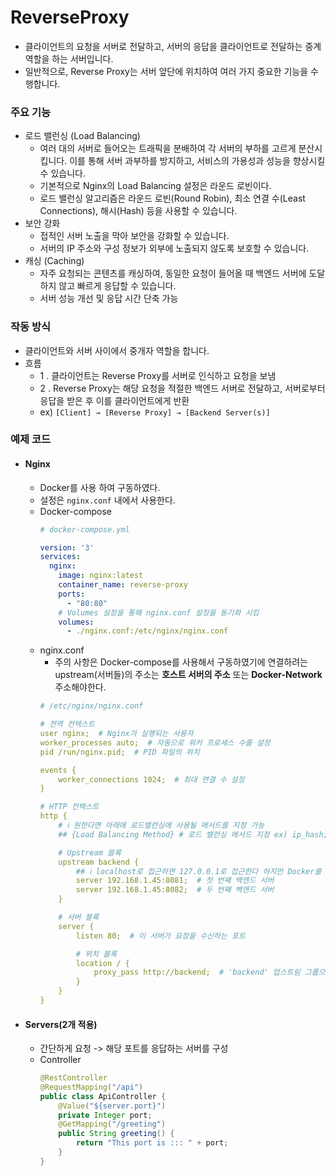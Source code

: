 # ReverseProxy
- 클라이언트의 요청을 서버로 전달하고, 서버의 응답을 클라이언트로 전달하는 중계 역할을 하는 서버입니다.
- 일반적으로, Reverse Proxy는 서버 앞단에 위치하여 여러 가지 중요한 기능을 수행합니다.


### 주요 기능
  - 로드 밸런싱 (Load Balancing)
    -   여러 대의 서버로 들어오는 트래픽을 분배하여 각 서버의 부하를 고르게 분산시킵니다. 이를 통해 서버 과부하를 방지하고, 서비스의 가용성과 성능을 향상시킬 수 있습니다.
      - 기본적으로 Nginx의 Load Balancing 설정은 라운드 로빈이다.
    - 로드 밸런싱 알고리즘은 라운드 로빈(Round Robin), 최소 연결 수(Least Connections), 해시(Hash) 등을 사용할 수 있습니다.
  - 보안 강화
    -  접적인 서버 노출을 막아 보안을 강화할 수 있습니다.
      -  서버의 IP 주소와 구성 정보가 외부에 노출되지 않도록 보호할 수 있습니다.
  - 캐싱 (Caching)
    -  자주 요청되는 콘텐츠를 캐싱하여, 동일한 요청이 들어올 때 백엔드 서버에 도달하지 않고 빠르게 응답할 수 있습니다.
      - 서버 성능 개선 및 응답 시간 단축 가능

### 작동 방식
- 클라이언트와 서버 사이에서 중개자 역할을 합니다.
- 흐름
  - 1 . 클라이언트는 Reverse Proxy를 서버로 인식하고 요청을 보냄
  - 2 . Reverse Proxy는 해당 요청을 적절한 백엔드 서버로 전달하고, 서버로부터 응답을 받은 후 이를 클라이언트에게 반환
  - ex) `[Client] → [Reverse Proxy] → [Backend Server(s)]`

  
### 예제 코드

- #### Nginx
  - Docker를 사용 하여 구동하였다.
  - 설정은 `nginx.conf` 내에서 사용한다.
  - Docker-compose
    ```yaml
    # docker-compose.yml
    
    version: '3'
    services:
      nginx:
        image: nginx:latest
        container_name: reverse-proxy
        ports:
          - "80:80"
        # Volumes 설정을 통해 nginx.conf 설정을 동기화 시킴
        volumes:
          - ./nginx.conf:/etc/nginx/nginx.conf
    ```
  - nginx.conf
    - 주의 사항은 Docker-compose를 사용해서 구동하였기에 연결하려는 upstream(서버들)의 주소는 **호스트 서버의 주소** 또는 **Docker-Network** 주소해야한다.
    ```yaml
    # /etc/nginx/nginx.conf
    
    # 전역 컨텍스트
    user nginx;  # Nginx가 실행되는 사용자
    worker_processes auto;  # 자동으로 워커 프로세스 수를 설정
    pid /run/nginx.pid;  # PID 파일의 위치
    
    events {
        worker_connections 1024;  # 최대 연결 수 설정
    }
    
    # HTTP 컨텍스트
    http {
        # ℹ️ 원한다면 아래에 로드밸런싱에 사용될 메서드를 지정 가능
        ## {Load Balancing Method} # 로드 밸런싱 메서드 지정 ex) ip_hash;
    
        # Upstream 블록
        upstream backend {
            ## ℹ️ localhost로 접근하면 127.0.0.1로 접근한다 하지만 Docker를 사용했기에 그러함
            server 192.168.1.45:8081;  # 첫 번째 백엔드 서버
            server 192.168.1.45:8082;  # 두 번째 백엔드 서버
        }
    
        # 서버 블록
        server {
            listen 80;  # 이 서버가 요청을 수신하는 포트
    
            # 위치 블록
            location / {
                proxy_pass http://backend;  # 'backend' 업스트림 그룹으로 요청 전달
            }
        }
    }
    ```

- #### Servers(2개 적용)
  - 간단하게 요청 -> 해당 포트를 응답하는 서버를 구성
  - Controller
    ```java
    @RestController
    @RequestMapping("/api")
    public class ApiController {
        @Value("${server.port}")
        private Integer port;
        @GetMapping("/greeting")
        public String greeting() {
            return "This port is ::: " + port;
        }
    }
    ```
